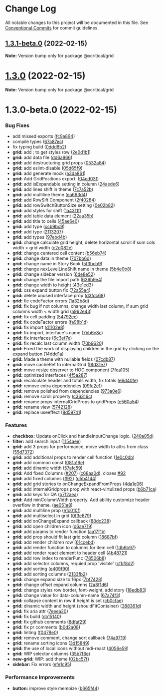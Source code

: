# Change Log

All notable changes to this project will be documented in this file.
See [Conventional Commits](https://conventionalcommits.org) for commit guidelines.

## [1.3.1-beta.0](https://github.com/xcritical-software/xc-front-kit/compare/@xcritical/grid@1.3.0...@xcritical/grid@1.3.1-beta.0) (2022-02-15)

**Note:** Version bump only for package @xcritical/grid





# [1.3.0](https://github.com/xcritical-software/xc-front-kit/compare/@xcritical/grid@1.3.0-beta.0...@xcritical/grid@1.3.0) (2022-02-15)

**Note:** Version bump only for package @xcritical/grid





# 1.3.0-beta.0 (2022-02-15)


### Bug Fixes

* add missed exports ([fc9a894](https://github.com/xcritical-software/xc-front-kit/commit/fc9a894ad7c29fae1f4a69dfbbae0da76643fc7c))
* compile types ([67a87ec](https://github.com/xcritical-software/xc-front-kit/commit/67a87ecdec159e9f613a0836ee4189c508ef7f7e))
* fix typing build ([0ddd8b2](https://github.com/xcritical-software/xc-front-kit/commit/0ddd8b21b5e0057619fe1fb9be9fb5d79fd1c2ac))
* **grid:** add ; to get styles row ([2e0d1b1](https://github.com/xcritical-software/xc-front-kit/commit/2e0d1b1c879760630bc0524923602130fb52309b))
* **grid:** add data file ([dd6a966](https://github.com/xcritical-software/xc-front-kit/commit/dd6a966aea37f74fae2026a3ec65d722ed4a16b7))
* **grid:** add destructuring grid props ([0532a84](https://github.com/xcritical-software/xc-front-kit/commit/0532a84eae2c715159281f96f1c1487133c486ec))
* **grid:** add eslint-disable ([05d65f9](https://github.com/xcritical-software/xc-front-kit/commit/05d65f92eff455354d273fb286e75c1a477db460))
* **grid:** add generate mock ([a3da861](https://github.com/xcritical-software/xc-front-kit/commit/a3da861c67ab11f2f487e4b975112041b06a17de))
* **grid:** Add GridPositions export. ([04ed03f](https://github.com/xcritical-software/xc-front-kit/commit/04ed03f1ab3a4e2233a0ae9d4e0e9cf8bc9ea7a0))
* **grid:** add isExpandable setting in column ([24aede6](https://github.com/xcritical-software/xc-front-kit/commit/24aede65da07c6206a834d217fb4d9ef2a81694a))
* **grid:** add lines shift in theme ([7c7a52b](https://github.com/xcritical-software/xc-front-kit/commit/7c7a52b1e99e3d96204e91b010346a1f643e0059))
* **grid:** add multiline theme ([ea693d4](https://github.com/xcritical-software/xc-front-kit/commit/ea693d499d099da93609470b16c0e66c68ddb805))
* **grid:** add RowSift Component ([2f40284](https://github.com/xcritical-software/xc-front-kit/commit/2f402840a427d3899471b0a18154f35086821ed3))
* **grid:** add rowSwitchButtonSize setting ([0e02b82](https://github.com/xcritical-software/xc-front-kit/commit/0e02b82d88c623a2022a11a1872b8eaafc6555bf))
* **grid:** add styles for shift ([1a4311f](https://github.com/xcritical-software/xc-front-kit/commit/1a4311f34a47f776f630a2b618e8069108f7e7a2))
* **grid:** add table data element ([22aa35b](https://github.com/xcritical-software/xc-front-kit/commit/22aa35b28ce4be48651d5b1529698a5382cc743c))
* **grid:** add title to cells ([45ae6e0](https://github.com/xcritical-software/xc-front-kit/commit/45ae6e0801099a3262c6ba79288abec46d7c675c))
* **grid:** add type ([ccb9bc9](https://github.com/xcritical-software/xc-front-kit/commit/ccb9bc97c6ec37247f7ca4f90fa8ee355f804eab))
* **grid:** add type ([2113207](https://github.com/xcritical-software/xc-front-kit/commit/211320763f839cdf0c4d2cd25a0138c9fb84dc94))
* **grid:** add types ([97ebd4b](https://github.com/xcritical-software/xc-front-kit/commit/97ebd4b847f2cfcd4750bd6f76a127169c16d0de))
* **grid:** change calculate grid height, delete horizontal scroll if sum cols width < grid width ([c2d082e](https://github.com/xcritical-software/xc-front-kit/commit/c2d082ee4d14d6bc1051abb86d4c2b8f01b73b5a))
* **grid:** change centered cell content ([b56eb74](https://github.com/xcritical-software/xc-front-kit/commit/b56eb741201326b3b969b14eb85deabad0ebe61f))
* **grid:** change data in theme ([707bb6d](https://github.com/xcritical-software/xc-front-kit/commit/707bb6d1e0acde0b33c0e8115322a51105b41e9a))
* **grid:** change name in Story Book ([5f3bcb9](https://github.com/xcritical-software/xc-front-kit/commit/5f3bcb98a6010fa19a8e062c2beedc2538a7e0f3))
* **grid:** change nexLevelLineShift name in theme ([5b4e0b8](https://github.com/xcritical-software/xc-front-kit/commit/5b4e0b887b8ee770a87fe9ace43397803c6f31e8))
* **grid:** change sidebar version ([6de8e52](https://github.com/xcritical-software/xc-front-kit/commit/6de8e52e7062bc5f61f005f18d7dcee33326d29a))
* **grid:** change the file import path ([636b9e4](https://github.com/xcritical-software/xc-front-kit/commit/636b9e4985132697df2dd6af1bb5ac75b5afdde7))
* **grid:** change width to height ([43e1ed3](https://github.com/xcritical-software/xc-front-kit/commit/43e1ed326d59a6b62b32628701f1042fdb3405ad))
* **grid:** css expand button fix ([72a55a4](https://github.com/xcritical-software/xc-front-kit/commit/72a55a477e010aa827bd68a8214413b90c3f1bfd))
* **grid:** delete unused interface prop ([d3fdc68](https://github.com/xcritical-software/xc-front-kit/commit/d3fdc68c8f971c9aa29237c897c50033e0fd55dc))
* **grid:** fic codeFactor errors ([1a32b8d](https://github.com/xcritical-software/xc-front-kit/commit/1a32b8dfd922aa5f9f6568777ae82b365bfdae64))
* **grid:** fix bug if not columns, change width last column, if sum grid columns width < width grid ([a962e43](https://github.com/xcritical-software/xc-front-kit/commit/a962e438aef82fec3d6d5e3614af5c849a7d1781))
* **grid:** fix cell padding ([54792ec](https://github.com/xcritical-software/xc-front-kit/commit/54792ecfd1db3e1d56591efc95ea27a4eea6bb4d))
* **grid:** fix codeFactor errors ([fa98b1d](https://github.com/xcritical-software/xc-front-kit/commit/fa98b1d0fd833be6543ff67434e7e084a7508532))
* **grid:** fix import ([d1102e8](https://github.com/xcritical-software/xc-front-kit/commit/d1102e8dbae5219d603b7dba26dc0b4f9c25763b))
* **grid:** fix import, interface's name ([7bb6e8c](https://github.com/xcritical-software/xc-front-kit/commit/7bb6e8c36a697ba29d432b88c09ea651f90b69c2))
* **grid:** fix interfaces ([6c3ef7e](https://github.com/xcritical-software/xc-front-kit/commit/6c3ef7e0215f83bea3636b89970f618b340f3c79))
* **grid:** fix recalc last column width ([70b9620](https://github.com/xcritical-software/xc-front-kit/commit/70b962014098637ebb238648dbcc59976b3c94ac))
* **grid:** Fixed the work of displaying children in the grid by clicking on the expand button ([14ddd1a](https://github.com/xcritical-software/xc-front-kit/commit/14ddd1a41355330eacb5db4648fe1999628273e4))
* **grid:** Made a theme with nullable fields ([07cdb87](https://github.com/xcritical-software/xc-front-kit/commit/07cdb8771464edfc860e4786c366c0fd71200d8d))
* **grid:** move cacheRef to internalGrid ([0fd31e7](https://github.com/xcritical-software/xc-front-kit/commit/0fd31e7a4d996c181b398c3247a13ed93331ce88))
* **grid:** move resize observer to HOC component ([7fea105](https://github.com/xcritical-software/xc-front-kit/commit/7fea1054533350bb741c35cd01cc1d7b41f3b8ce))
* **grid:** optimized interfaces ([4f5a287](https://github.com/xcritical-software/xc-front-kit/commit/4f5a2876e5f4d4d9de82c23492f02840e4ebab53))
* **grid:** recalculate header and totals width, fix totals ([e6d40fe](https://github.com/xcritical-software/xc-front-kit/commit/e6d40fe347ea098f859f28cfe1339050f283ccd0))
* **grid:** remove extra dependencies ([09fc2e1](https://github.com/xcritical-software/xc-front-kit/commit/09fc2e106dde6222e5addbd504a1a38891431448))
* **grid:** remove polished from dependencies ([973a0e6](https://github.com/xcritical-software/xc-front-kit/commit/973a0e69a7261b5ffb467902a3dd9cbb5f0ba1a5))
* **grid:** remove scroll property ([c36316c](https://github.com/xcritical-software/xc-front-kit/commit/c36316c56716c4755df616560f2c739cd776a960))
* **grid:** rename props internalGridProps to gridProps ([e560a54](https://github.com/xcritical-software/xc-front-kit/commit/e560a541b790c641456e3ffdbee98d7ebf9bef10))
* **grid:** rename view ([5742128](https://github.com/xcritical-software/xc-front-kit/commit/5742128ab3c35eee20bd4fe474d695e976034bcd))
* **grid:** replace useeffect ([8d59741](https://github.com/xcritical-software/xc-front-kit/commit/8d5974183c66a6ca1bb0cd4e9a9cc3d606604924))


### Features

* **checkbox:** Update onClick and handleInputChange logic. ([240a05d](https://github.com/xcritical-software/xc-front-kit/commit/240a05df73fb5c386fb779811c59fd27383eb488))
* **filter:** add search input ([1154aee](https://github.com/xcritical-software/xc-front-kit/commit/1154aeeafb87576f6be7aec0a37a53cb3a1bd4f9))
* **grid:** add 3 props for performance, move width to attrs from class ([55d7372](https://github.com/xcritical-software/xc-front-kit/commit/55d737296393e198a1893690cd3aa43616337c96))
* **grid:** add additional props to render cell function ([1e0c0db](https://github.com/xcritical-software/xc-front-kit/commit/1e0c0dba0a0df0a3362485cbe5d63b29c6f1535f))
* **grid:** add common const ([081a16e](https://github.com/xcritical-software/xc-front-kit/commit/081a16e8dfca4021e80c19db0a93bf48e413897d))
* **grid:** add dinamic width ([57afc59](https://github.com/xcritical-software/xc-front-kit/commit/57afc59cd5baff20e2aaa01b5bb0562b6e5d900b))
* **grid:** Add fixed Columns ([#207](https://github.com/xcritical-software/xc-front-kit/issues/207)) ([c68aa0d](https://github.com/xcritical-software/xc-front-kit/commit/c68aa0db2617da95668075f8ed90372fbf7005d2)), closes [#92](https://github.com/xcritical-software/xc-front-kit/issues/92)
* **grid:** add fixed columns ([#92](https://github.com/xcritical-software/xc-front-kit/issues/92)) ([d5b4144](https://github.com/xcritical-software/xc-front-kit/commit/d5b414443ff12368bf34e2b255bf7482e614d71f))
* **grid:** add grid stories to onChangeExpandFromProps ([4da1e06](https://github.com/xcritical-software/xc-front-kit/commit/4da1e061a566ab095268eae8c99ddc3409df7001))
* **grid:** add internalGridprops prop with react-virtulized props ([b6b71ca](https://github.com/xcritical-software/xc-front-kit/commit/b6b71cabb5f04f00e0ffbb2299d2020cacf99291))
* **grid:** add keys for QA ([b7f2aea](https://github.com/xcritical-software/xc-front-kit/commit/b7f2aea5bfde0cd11f6d57a633f562e5a2602344))
* **grid:** Add minColumnWidth property. Add ability customize header overflow in theme. ([ae051e8](https://github.com/xcritical-software/xc-front-kit/commit/ae051e87f179303c803bb989e06d385316993373))
* **grid:** add multiline prop ([e1c010f](https://github.com/xcritical-software/xc-front-kit/commit/e1c010f0adaf20b8cf89b912020cc965acdf020d))
* **grid:** add multiselect in grid ([0f3e679](https://github.com/xcritical-software/xc-front-kit/commit/0f3e6793010e0040687a774edb2ca2516e19c362))
* **grid:** add onChangeExpand callback ([88dc238](https://github.com/xcritical-software/xc-front-kit/commit/88dc23836a6437cba46f4ae72d1c3d1222f359f4))
* **grid:** add open children icon ([d6ae719](https://github.com/xcritical-software/xc-front-kit/commit/d6ae719bbaadf7df8a15997370d5d5407dfffd37))
* **grid:** add params to render function ([aa17f1b](https://github.com/xcritical-software/xc-front-kit/commit/aa17f1bfb416d95dec9d373e86e108c97c61d707))
* **grid:** add prop should fit last grid column ([18687bf](https://github.com/xcritical-software/xc-front-kit/commit/18687bfe230810b47eccc8583c0510295f4773cc))
* **grid:** add render children row ([61ccebd](https://github.com/xcritical-software/xc-front-kit/commit/61ccebd1553b2ba7fa4c21cb446d83f9857db873))
* **grid:** add render function to columns for item cell ([1db6b97](https://github.com/xcritical-software/xc-front-kit/commit/1db6b973c2a6724df0a5e06d8637a80fce636356))
* **grid:** add render react element to header cell ([4b48721](https://github.com/xcritical-software/xc-front-kit/commit/4b48721d752ba86281b441099ca441e1f89952a5))
* **grid:** add row index to renderFunc ([78506b8](https://github.com/xcritical-software/xc-front-kit/commit/78506b88b8a1ec2efcb72965120c5e1da7ec18b2))
* **grid:** add selector columns, requied prop 'visible' ([cfbf8d2](https://github.com/xcritical-software/xc-front-kit/commit/cfbf8d2d44e922b256dbc467bca009a9605db83c))
* **grid:** add sorting ([e409f90](https://github.com/xcritical-software/xc-front-kit/commit/e409f90fab7f0972efa20f0b7b6b892d37af3eb0))
* **grid:** add sorting columns ([2133fb2](https://github.com/xcritical-software/xc-front-kit/commit/2133fb275691168b073b2d5a1f2d4df5df00854e))
* **grid:** change expand size to 16px ([7bf7428](https://github.com/xcritical-software/xc-front-kit/commit/7bf742875c9646c277679385c86e0bf6f2dda817))
* **grid:** change offset expand columns ([2a8f1d6](https://github.com/xcritical-software/xc-front-kit/commit/2a8f1d68059394e427c73f03157c3ac41f4b4aa2))
* **grid:** change styles row border, font-weight, add story ([18edb83](https://github.com/xcritical-software/xc-front-kit/commit/18edb83b58a2ca3e083d6bc43f401a1702a0210e))
* **grid:** change value for data-column-name ([67a74f3](https://github.com/xcritical-software/xc-front-kit/commit/67a74f3f9047105edfcfb306749d4435866f332f))
* **grid:** collapse content in row if height is set ([cb0cfae](https://github.com/xcritical-software/xc-front-kit/commit/cb0cfae5e5c6148ff36122ff902494e0f2cdce00))
* **grid:** dinamic width and height (shouldFitContainer) ([388361d](https://github.com/xcritical-software/xc-front-kit/commit/388361dcac2becfc36e22274b4692cf22922919c))
* **grid:** fix aria attr ([7eeea20](https://github.com/xcritical-software/xc-front-kit/commit/7eeea20c09e4428c1329d0416fca63f0ec7e3910))
* **grid:** fix build ([cb15140](https://github.com/xcritical-software/xc-front-kit/commit/cb151408c22d545d683fedccba30c5bae2a24985))
* **grid:** fix github comments ([8dfaf29](https://github.com/xcritical-software/xc-front-kit/commit/8dfaf298d24845d4acefd864793d0a42ecf0892b))
* **grid:** fix pr comments ([b0d2a08](https://github.com/xcritical-software/xc-front-kit/commit/b0d2a086930bc80d5700d0b8d50654f8c92966da))
* **grid:** linting ([f0478e0](https://github.com/xcritical-software/xc-front-kit/commit/f0478e05a579e9cf62e402b375b59c30e5196e2a))
* **grid:** remove comment, change sort callback ([74a9719](https://github.com/xcritical-software/xc-front-kit/commit/74a9719094f16b026c877b84db82b6b920229e9f))
* **grid:** rename sorting icons ([3d15849](https://github.com/xcritical-software/xc-front-kit/commit/3d158499fd1cac1374524b69ea54760ff16e767d))
* **grid:** the use of local icons without mdi-react ([4056e59](https://github.com/xcritical-software/xc-front-kit/commit/4056e598c9300b565263f34bc7520313f55328c1))
* **grid:** WIP selector columns ([35b7f6e](https://github.com/xcritical-software/xc-front-kit/commit/35b7f6efe2b76f058b9cf9a6930c233be77a7c9d))
* **new-grid:** WIP: add theme ([02bc57f](https://github.com/xcritical-software/xc-front-kit/commit/02bc57f7fc704ed7b2b51c23080dc87820e76d41))
* **sidebar:** Fix errors ([efe1c95](https://github.com/xcritical-software/xc-front-kit/commit/efe1c9543a8a5c4cd6c06a3427b2c0c92a9d9936))


### Performance Improvements

* **button:** improve style memoize ([b665f44](https://github.com/xcritical-software/xc-front-kit/commit/b665f447082a1a8f4ff2b8ba1f197028e96e51ce))
